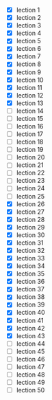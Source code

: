 - [x] lection 1
- [x] lection 2
- [x] lection 3
- [x] lection 4
- [x] lection 5
- [x] lection 6
- [x] lection 7
- [x] lection 8
- [x] lection 9
- [x] lection 10
- [x] lection 11
- [x] lection 12
- [x] lection 13
- [ ] lection 14
- [ ] lection 15
- [ ] lection 16
- [ ] lection 17
- [ ] lection 18
- [ ] lection 19
- [ ] lection 20
- [ ] lection 21
- [ ] lection 22
- [ ] lection 23
- [ ] lection 24
- [ ] lection 25
- [x] lection 26
- [x] lection 27
- [x] lection 28
- [x] lection 29
- [x] lection 30
- [x] lection 31
- [x] lection 32
- [x] lection 33
- [x] lection 34
- [x] lection 35
- [x] lection 36
- [x] lection 37
- [x] lection 38
- [x] lection 39
- [x] lection 40
- [x] lection 41
- [x] lection 42
- [x] lection 43
- [ ] lection 44
- [ ] lection 45
- [ ] lection 46
- [ ] lection 47
- [ ] lection 48
- [ ] lection 49
- [ ] lection 50
